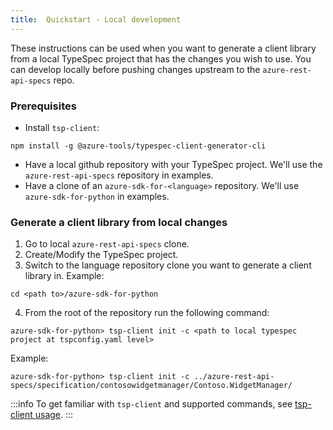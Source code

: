 ```yaml
---
title:  Quickstart - Local development
---
```


These instructions can be used when you want to generate a client library from a local TypeSpec project that has the changes you wish to use. You can develop locally before pushing changes upstream to the `azure-rest-api-specs` repo.

### Prerequisites

- Install `tsp-client`:

```pwsh
npm install -g @azure-tools/typespec-client-generator-cli
```

- Have a local github repository with your TypeSpec project. We'll use the `azure-rest-api-specs` repository in examples.
- Have a clone of an `azure-sdk-for-<language>` repository. We'll use `azure-sdk-for-python` in examples.

### Generate a client library from local changes

1. Go to local `azure-rest-api-specs` clone.
2. Create/Modify the TypeSpec project.
3. Switch to the language repository clone you want to generate a client library in. Example:

```pwsh
cd <path to>/azure-sdk-for-python
```

4. From the root of the repository run the following command:

```pwsh
azure-sdk-for-python> tsp-client init -c <path to local typespec project at tspconfig.yaml level>
```

Example:

```pwsh
azure-sdk-for-python> tsp-client init -c ../azure-rest-api-specs/specification/contosowidgetmanager/Contoso.WidgetManager/
```

:::info
To get familiar with `tsp-client` and supported commands, see [tsp-client usage](https://aka.ms/azsdk/tsp-client).
:::
